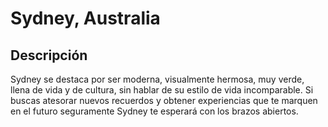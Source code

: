 # Sydney, Australia

## Descripción
Sydney se destaca por ser moderna, visualmente hermosa, muy verde, llena de vida y de cultura, sin hablar de su estilo de vida incomparable. Si buscas atesorar nuevos recuerdos y obtener experiencias que te marquen en el futuro seguramente Sydney te esperará con los brazos abiertos.
